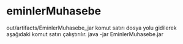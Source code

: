 # eminlerMuhasebe
out/artifacts/EminlerMuhasebe_jar
komut satırı dosya yolu gidilerek aşağıdaki komut satırı çalıştırılır.
java -jar EminlerMuhasebe.jar
